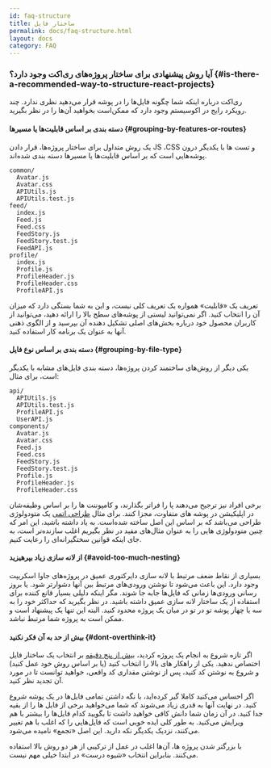 ```yaml
---
id: faq-structure
title: ساختار فایل
permalink: docs/faq-structure.html
layout: docs
category: FAQ
---
```


### آیا روش پیشنهادی برای ساختار پروژه‌های ری‌اکت وجود دارد؟ {#is-there-a-recommended-way-to-structure-react-projects}

ری‌اکت درباره اینکه شما چگونه فایل‌ها را در پوشه قرار می‌دهید نظری ندارد. چند رویکرد رایج در اکوسیستم وجود دارد که ممکن‌است بخواهید آن‌ها را در نظر بگیرید.

#### دسته بندی بر اساس قابلیت‌ها یا مسیر‌ها {#grouping-by-features-or-routes}

یک روش متداول برای ساختار پروژه‌ها، قرار دادن JS ،CSS و تست ها با یکدیگر درون پوشه‌هایی است که بر اساس قابلیت‌ها یا مسیر‌ها دسته بندی شده‌اند. 

```
common/
  Avatar.js
  Avatar.css
  APIUtils.js
  APIUtils.test.js
feed/
  index.js
  Feed.js
  Feed.css
  FeedStory.js
  FeedStory.test.js
  FeedAPI.js
profile/
  index.js
  Profile.js
  ProfileHeader.js
  ProfileHeader.css
  ProfileAPI.js
```

تعریف یک «قابلیت» همواره یک تعریف کلی نیست، و این به شما بستگی دارد که میزان آن را انتخاب کنید. اگر نمی‌توانید لیستی از پوشه‌های سطح بالا را ارائه دهید، می‌توانید از کاربران محصول خود درباره بخش‌های اصلی تشکیل دهنده آن بپرسید و از الگوی ذهنی آنها به عنوان یک برنامه کار استفاده کنید. 

#### دسته بندی بر اساس نوع فایل {#grouping-by-file-type}

یکی دیگر از روش‌های ساختمند کردن پروژه‌ها، دسته بندی فایل‌های مشابه با یکدیگر است، برای مثال:

```
api/
  APIUtils.js
  APIUtils.test.js
  ProfileAPI.js
  UserAPI.js
components/
  Avatar.js
  Avatar.css
  Feed.js
  Feed.css
  FeedStory.js
  FeedStory.test.js
  Profile.js
  ProfileHeader.js
  ProfileHeader.css
```

برخی افراد نیز ترجیح می‌دهند پا را فراتر بگذارند، و کامپوننت ها را بر اساس وظیفه‌شان در اپلیکیشن در پوشه های متفاوت، مجزا کنند. برای مثال [طراحی اتمی](https://bradfrost.com/blog/post/atomic-web-design/) یک متودولوژی طراحی می‌باشد که بر اساس این اصل ساخته شده‌است. به یاد داشته باشید، این امر که چنین متودولوژی هایی را به عنوان مثال‌های مفید در نظر بگیریم اغلب سازنده‌تر است، به جای اینکه قوانین سختگیرانه‌ای را رعایت کنیم. 

#### از لانه سازی زیاد بپرهیزید {#avoid-too-much-nesting}

بسیاری از نقاط ضعف مرتبط با لانه سازی دایرکتوری عمیق در پروژه‌های جاوا اسکریپت وجود دارد. این باعث می‌شود تا نوشتن ورودی‌های مرتبط بین آنها دشوار‌تر شود. یا بروز رسانی ورودی‌ها زمانی که فایل‌ها جابه جا شوند. مگر اینکه دلیلی بسیار قانع کننده برای استفاده از یک ساختار لانه سازی عمیق داشته باشید. در نظر بگیرید که حداکثر خود را به سه یا چهار پوشه تو در تو در میان یک پروژه محدود کنید. البته این تنها یک پیشنهاد است و ممکن است به پروژه شما مرتبط نباشد. 

#### بیش از حد به آن فکر نکنید {#dont-overthink-it}

اگر تازه شروع به انجام یک پروژه کردید، [بیش از پنج دقیقه](https://fa.wikipedia.org/wiki/فلج_تحلیلی) بر انتخاب یک ساختار فایل اختصاص ندهید. یکی از راهکار های بالا را انتخاب کنید (یا بر اساس روش خود عمل کنید) و شروع به نوشتن کد کنید، پس از نوشتن مقداری کد واقعی، خواهید توانست تا در مورد آن تجدید نظر کنید. 

اگر احساس می‌کنید کاملا گیر کرده‌اید، با نگه داشتن تمامی فایل‌ها در یک پوشه شروع کنید. در نهایت آنها به قدری زیاد می‌شوند که شما می‌خواهید برخی از فایل ها را از بقیه جدا کنید. در آن زمان شما دانش کافی خواهید داشت تا بگویید کدام فایل‌ها را بیشتر با هم ویرایش می‌کنید. به طور کلی ایده خوبی است که فایل‌هایی را که اغلب با هم تغییر می‌کنند، نزدیک یکدیگر نکه دارید. این اصل «تجمع» نامیده می‌شود.

با بزرگتر شدن پروژه ها، آن‌ها اغلب در عمل از ترکیبی از هر دو روش بالا استفاده می‌کنند. بنابراین انتخاب «شیوه درست» در ابتدا خیلی مهم نیست. 
